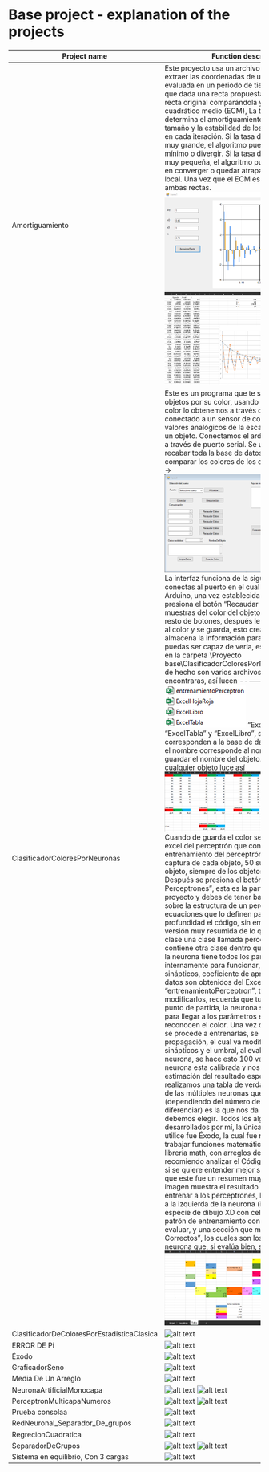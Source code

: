 # Base project - explanation of the projects

| Project name | Function description |
|---|---|
| Amortiguamiento |  Este proyecto usa un archivo de Excel para extraer las coordenadas de una ecuación evaluada en un periodo de tiempo, el objetivo es que dada una recta propuesta podamos igualar la recta original comparándola y calculando el error cuadrático medio (ECM),  La tasa de aprendizaje determina el amortiguamiento, es decir, el tamaño y la estabilidad de los pasos que se dan en cada iteración. Si la tasa de aprendizaje es muy grande, el algoritmo puede saltarse el mínimo o divergir. Si la tasa de aprendizaje es muy pequeña, el algoritmo puede tardar mucho en converger o quedar atrapado en un mínimo local. Una vez que el ECM es mínimo graficamos ambas rectas.  ![alt text]( https://github.com/Marcoc-rasi/Artificial-Intelligence-Visual-Studio-.NET/blob/main/Redes%20neuronales/Proyecto%20base/Imagenes/Amortiguamiento.png?raw=true) ![alt text]( https://github.com/Marcoc-rasi/Artificial-Intelligence-Visual-Studio-.NET/blob/main/Redes%20neuronales/Proyecto%20base/Imagenes/AmortiguamientoExcel.png?raw=true ) |
| ClasificadorColoresPorNeuronas | Este es un programa que te sirve para comparar objetos por su color, usando perceptrones. El color lo obtenemos a través de un Arduino conectado a un sensor de color TCS3200, 3 valores analógicos de la escala RGB del color de un objeto. Conectamos el arduino a Visual Studio a través de puerto serial. Se usa una interfaz para recabar toda la base de datos y después comparar los colores de los objetos. Interfaz ----> ![alt text]( https://github.com/Marcoc-rasi/Artificial-Intelligence-Visual-Studio-.NET/blob/main/Redes%20neuronales/Proyecto%20base/Imagenes/ClasificadorColoresPorNeuronas.png?raw=true ) La interfaz funciona de la siguiente manera. Te conectas al puerto en el cual se comunica el Arduino, una vez establecida la conexión, se presiona el botón “Recaudar Datos” se toman 10 muestras del color del objeto, repites esto con el resto de botones, después le asignas un nombre al color y se guarda, esto crea un Excel donde se almacena la información para que tú también puedas ser capaz de verla, esta información esta en la carpeta \Proyecto base\ClasificadorColoresPorNeuronas\bin\Debug, de hecho son varios archivos los que encontraras, así lucen -----> ![alt text]( https://github.com/Marcoc-rasi/Artificial-Intelligence-Visual-Studio-.NET/blob/main/Redes%20neuronales/Proyecto%20base/Imagenes/ClasificadorColoresPorNeuronas-ArchivosExcel.png?raw=true ) “ExcelHojaRoja” “ExcelTabla” y “ExcelLibro”, son los archivos que corresponden a la base de datos obtenidos RGB, el nombre corresponde al nombre que usas para guardar el nombre del objeto. El archivo para cualquier objeto luce así ![alt text]( https://github.com/Marcoc-rasi/Artificial-Intelligence-Visual-Studio-.NET/blob/main/Redes%20neuronales/Proyecto%20base/Imagenes/ClasificadorColoresPorNeuronas-RGBExcel.png?raw=true ) Cuando de guarda el color se crea el archivo excel del perceptrón que contiene los datos de entrenamiento del perceptrón, estos son los que captura de cada objeto, 50 suyos y 50 de otro objeto, siempre de los objetos que tu presentes. Después se presiona el botón “Entrenar Perceptrones”, esta es la parte más compleja del proyecto y debes de tener bastante conocimiento sobre la estructura de un perceptrón y sus ecuaciones que lo definen para poder entender a profundidad el código, sin embargo daré una versión muy resumida de lo que sucede, existe la clase una clase llamada perceptrón la cual contiene otra clase dentro que se llama Neurona, la neurona tiene todos los parámetros necesarios internamente para funcionar, tales como, pesos sinápticos, coeficiente de aprendizaje, etc. Estos datos son obtenidos del Excel “entrenamientoPerceptron”, tú puedes modificarlos, recuerda que tus datos serán el punto de partida, la neurona se entrenara a si sola para llegar a los parámetros exactos que reconocen el color. Una vez creadas las neuronas se procede a entrenarlas, se usa un algoritmo de propagación, el cual va modificando los pesos sinápticos y el umbral, al evaluar la salida de la neurona, se hace esto 100 veces hasta que la neurona esta calibrada y nos hace una correcta estimación del resultado esperado. Listo ya solo realizamos una tabla de verdad para saber cuál de las múltiples neuronas que se creen (dependiendo del número de colores que quieras diferenciar) es la que nos da positivo y que color debemos elegir. Todos los algoritmos fueron desarrollados por mí, la única biblioteca que utilice fue Éxodo, la cual fue realizada por mi para trabajar funciones matemáticas dentro de la librería math, con arreglos del tipo [] y [,], recomiendo analizar el Código antes de compilar si se quiere entender mejor su funcionamiento ya que este fue un resumen muy corto. La siguiente imagen muestra el resultado interno final de entrenar a los perceptrones, los valores iniciales a la izquierda de la neurona (intente hacer una especie de dibujo XD con celdas), a la derecha el patrón de entrenamiento con 100 elementos a evaluar, y una sección que marca “Datos Correctos”, los cuales son los datos finales de la neurona que, si evalúa bien, sin error. ->>>>>![alt text]( https://github.com/Marcoc-rasi/Artificial-Intelligence-Visual-Studio-.NET/blob/main/Redes%20neuronales/Proyecto%20base/Imagenes/ClasificadorColoresPorNeuronas-PerceptronExcel.png?raw=true ) |
| ClasificadorDeColoresPorEstadisticaClasica |![alt text]( ) |
| ERROR DE Pi | ![alt text]() |
| Éxodo | ![alt text]( ) |
| GraficadorSeno | ![alt text]( ) |
| Media De Un Arreglo | ![alt text]( ) |
| NeuronaArtificialMonocapa | ![alt text]( ) ![alt text]( )  |
| PerceptronMulticapaNumeros | ![alt text]( ) ![alt text]( )  |
| Prueba consolaa | ![alt text]( ) |
| RedNeuronal_Separador_De_grupos | ![alt text]( ) |
| RegrecionCuadratica | ![alt text]() |
| SeparadorDeGrupos | ![alt text]( ) ![alt text]( ) |
| Sistema en equilibrio, Con 3 cargas | ![alt text]( ) |

